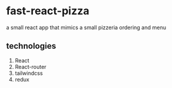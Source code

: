 # fast-react-pizza
a small react app that mimics a small pizzeria ordering and menu
## technologies
1. React
2. React-router
3. tailwindcss
4. redux
